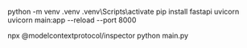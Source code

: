python -m venv .venv
.venv\Scripts\activate
pip install fastapi uvicorn
uvicorn main:app --reload --port 8000

 npx @modelcontextprotocol/inspector python main.py